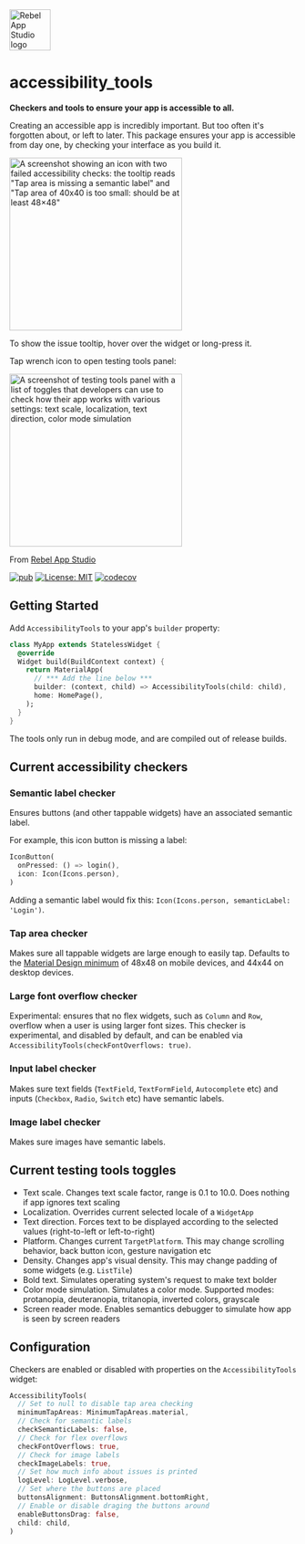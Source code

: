 <img width="72" alt="Rebel App Studio logo" src="https://github.com/rebelappstudio/accessibility_tools/assets/20989940/922ccd4c-858d-4d2b-8c3e-2a8adf5af4ba">

# accessibility_tools

**Checkers and tools to ensure your app is accessible to all.**

Creating an accessible app is incredibly important. But too often it's forgotten about, or left to later. This package ensures your app is accessible from day one, by checking your interface as you build it.

<img width="303" alt='A screenshot showing an icon with two failed accessibility checks: the tooltip reads "Tap area is missing a semantic label" and "Tap area of 40x40 is too small: should be at least 48×48"' src="https://user-images.githubusercontent.com/756862/208949704-1b1f9211-2ae4-428d-a410-b58f03115b6a.png">

To show the issue tooltip, hover over the widget or long-press it.

Tap wrench icon to open testing tools panel:

<img width="303" alt="A screenshot of testing tools panel with a list of toggles that developers can use to check how their app works with various settings: text scale, localization, text direction, color mode simulation" src="https://github.com/rebelappstudio/accessibility_tools/assets/20989940/f21aef83-2ec3-4ab9-8ea7-bbfe17595ea6">

From [Rebel App Studio][rebel_home]

[![pub](https://img.shields.io/pub/v/accessibility_tools.svg?label=pub.dev&color=blue)](https://pub.dev/packages/accessibility_tools)
[![License: MIT](https://img.shields.io/badge/License-MIT-purple.svg)](https://opensource.org/licenses/MIT)
[![codecov](https://codecov.io/gh/rebelappstudio/accessibility_tools/branch/main/graph/badge.svg?token=GSOA9QVWB8)](https://codecov.io/gh/rebelappstudio/accessibility_tools)

## Getting Started

Add `AccessibilityTools` to your app's `builder` property:

```dart
class MyApp extends StatelessWidget {
  @override
  Widget build(BuildContext context) {
    return MaterialApp(
      // *** Add the line below ***
      builder: (context, child) => AccessibilityTools(child: child),
      home: HomePage(),
    );
  }
}
```

The tools only run in debug mode, and are compiled out of release builds.

## Current accessibility checkers

### Semantic label checker

Ensures buttons (and other tappable widgets) have an associated semantic label.

For example, this icon button is missing a label:

```dart
IconButton(
  onPressed: () => login(),
  icon: Icon(Icons.person),
)
```

Adding a semantic label would fix this: `Icon(Icons.person, semanticLabel: 'Login')`.

### Tap area checker

Makes sure all tappable widgets are large enough to easily tap. Defaults to the [Material Design minimum](https://m3.material.io/foundations/accessible-design/accessibility-basics#28032e45-c598-450c-b355-f9fe737b1cd8) of 48x48 on mobile devices, and 44x44 on desktop devices.

### Large font overflow checker

Experimental: ensures that no flex widgets, such as `Column` and `Row`, overflow when a user is using larger font sizes. This checker is experimental, and disabled by default, and can be enabled via `AccessibilityTools(checkFontOverflows: true)`.

### Input label checker

Makes sure text fields (`TextField`, `TextFormField`, `Autocomplete` etc) and inputs (`Checkbox`, `Radio`, `Switch` etc) have semantic labels.

### Image label checker

Makes sure images have semantic labels.

## Current testing tools toggles

* Text scale. Changes text scale factor, range is 0.1 to 10.0. Does nothing if app ignores text scaling
* Localization. Overrides current selected locale of a `WidgetApp`
* Text direction. Forces text to be displayed according to the selected values (right-to-left or left-to-right)
* Platform. Changes current `TargetPlatform`. This may change scrolling behavior, back button icon, gesture navigation etc
* Density. Changes app's visual density. This may change padding of some widgets (e.g. `ListTile`)
* Bold text. Simulates operating system's request to make text bolder
* Color mode simulation. Simulates a color mode. Supported modes: protanopia, deuteranopia, tritanopia, inverted colors, grayscale
* Screen reader mode. Enables semantics debugger to simulate how app is seen by screen readers

## Configuration

Checkers are enabled or disabled with properties on the `AccessibilityTools` widget:

```dart
AccessibilityTools(
  // Set to null to disable tap area checking
  minimumTapAreas: MinimumTapAreas.material,
  // Check for semantic labels
  checkSemanticLabels: false,
  // Check for flex overflows
  checkFontOverflows: true,
  // Check for image labels
  checkImageLabels: true,
  // Set how much info about issues is printed
  logLevel: LogLevel.verbose,
  // Set where the buttons are placed
  buttonsAlignment: ButtonsAlignment.bottomRight,
  // Enable or disable draging the buttons around
  enableButtonsDrag: false,
  child: child,
)
```

[rebel_home]: https://rebelappstudio.com/
